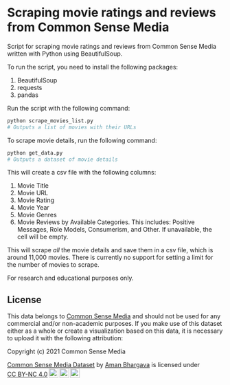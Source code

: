 # Scraping movie ratings and reviews from Common Sense Media

Script for scraping movie ratings and reviews from Common Sense Media written with Python using BeautifulSoup.

To run the script, you need to install the following packages:
1. BeautifulSoup
2. requests
3. pandas

Run the script with the following command:
```py
python scrape_movies_list.py
# Outputs a list of movies with their URLs
```

To scrape movie details, run the following command:
```py
python get_data.py
# Outputs a dataset of movie details
```

This will create a csv file with the following columns:
1. Movie Title
2. Movie URL
3. Movie Rating
4. Movie Year
5. Movie Genres
4. Movie Reviews by Available Categories. This includes: Positive Messages, Role Models, Consumerism, and Other. If unavailable, the cell will be empty.

This will scrape *all* the movie details and save them in a csv file, which is around 11,000 movies. There is currently no support for setting a limit for the number of movies to scrape.

For research and educational purposes only.



## License 

This data belongs to [Common Sense Media](commonsensemedia.org) and should not be used for any commercial and/or non-academic purposes. If you make use of this dataset either as a whole or create a visualization based on this data, it is necessary to upload it with the following attribution: 

Copyright (c) 2021 Common Sense Media
<p xmlns:cc="http://creativecommons.org/ns#" xmlns:dct="http://purl.org/dc/terms/"><a property="dct:title" rel="cc:attributionURL" href="https://github.com/thedivtagguy/movie-ratings">Common Sense Media Dataset</a> by <a rel="cc:attributionURL dct:creator" property="cc:attributionName" href="https://github.com/thedivtagguy/">Aman Bhargava</a> is licensed under <a href="http://creativecommons.org/licenses/by-nc/4.0/?ref=chooser-v1" target="_blank" rel="license noopener noreferrer" style="display:inline-block;">CC BY-NC 4.0<img style="height:22px!important;margin-left:3px;vertical-align:text-bottom;" src="https://mirrors.creativecommons.org/presskit/icons/cc.svg?ref=chooser-v1"><img style="height:22px!important;margin-left:3px;vertical-align:text-bottom;" src="https://mirrors.creativecommons.org/presskit/icons/by.svg?ref=chooser-v1"><img style="height:22px!important;margin-left:3px;vertical-align:text-bottom;" src="https://mirrors.creativecommons.org/presskit/icons/nc.svg?ref=chooser-v1"></a></p>

